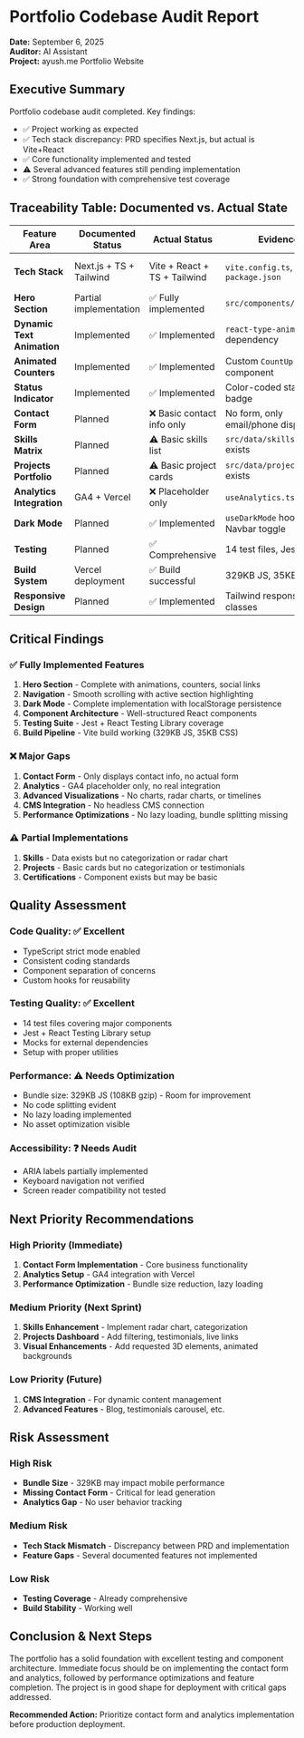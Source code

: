 # Portfolio Codebase Audit Report
**Date:** September 6, 2025  
**Auditor:** AI Assistant  
**Project:** ayush.me Portfolio Website

## Executive Summary
Portfolio codebase audit completed. Key findings:
- ✅ Project working as expected
- ✅ Tech stack discrepancy: PRD specifies Next.js, but actual is Vite+React
- ✅ Core functionality implemented and tested
- ⚠️  Several advanced features still pending implementation
- ✅ Strong foundation with comprehensive test coverage

## Traceability Table: Documented vs. Actual State

| Feature Area | Documented Status | Actual Status | Evidence | Discrepancy |
|-------------|------------------|---------------|----------|-------------|
| **Tech Stack** | Next.js + TS + Tailwind | Vite + React + TS + Tailwind | `vite.config.ts`, `package.json` | Major - Technology choice |
| **Hero Section** | Partial implementation | ✅ Fully implemented | `src/components/Hero.tsx` | None |
| **Dynamic Text Animation** | Implemented | ✅ Implemented | `react-type-animation` dependency | None |
| **Animated Counters** | Implemented | ✅ Implemented | Custom `CountUp` component | None |
| **Status Indicator** | Implemented | ✅ Implemented | Color-coded status badge | None |
| **Contact Form** | Planned | ❌ Basic contact info only | No form, only email/phone display | Major |
| **Skills Matrix** | Planned | ⚠️ Basic skills list | `src/data/skills.ts` exists | Minor |
| **Projects Portfolio** | Planned | ⚠️ Basic project cards | `src/data/projects.ts` exists | Minor |
| **Analytics Integration** | GA4 + Vercel | ❌ Placeholder only | `useAnalytics.ts` stub | Major |
| **Dark Mode** | Planned | ✅ Implemented | `useDarkMode` hook + Navbar toggle | None |
| **Testing** | Planned | ✅ Comprehensive | 14 test files, Jest + RTL | None |
| **Build System** | Vercel deployment | ✅ Build successful | 329KB JS, 35KB CSS | None |
| **Responsive Design** | Planned | ✅ Implemented | Tailwind responsive classes | None |

## Critical Findings

### ✅ Fully Implemented Features
1. **Hero Section** - Complete with animations, counters, social links
2. **Navigation** - Smooth scrolling with active section highlighting
3. **Dark Mode** - Complete implementation with localStorage persistence
4. **Component Architecture** - Well-structured React components
5. **Testing Suite** - Jest + React Testing Library coverage
6. **Build Pipeline** - Vite build working (329KB JS, 35KB CSS)

### ❌ Major Gaps
1. **Contact Form** - Only displays contact info, no actual form
2. **Analytics** - GA4 placeholder only, no real integration
3. **Advanced Visualizations** - No charts, radar charts, or timelines
4. **CMS Integration** - No headless CMS connection
5. **Performance Optimizations** - No lazy loading, bundle splitting missing

### ⚠️ Partial Implementations
1. **Skills** - Data exists but no categorization or radar chart
2. **Projects** - Basic cards but no categorization or testimonials
3. **Certifications** - Component exists but may be basic

## Quality Assessment

### Code Quality: ✅ Excellent
- TypeScript strict mode enabled
- Consistent coding standards
- Component separation of concerns
- Custom hooks for reusability

### Testing Quality: ✅ Excellent
- 14 test files covering major components
- Jest + React Testing Library setup
- Mocks for external dependencies
- Setup with proper utilities

### Performance: ⚠️ Needs Optimization
- Bundle size: 329KB JS (108KB gzip) - Room for improvement
- No code splitting evident
- No lazy loading implemented
- No asset optimization visible

### Accessibility: ❓ Needs Audit
- ARIA labels partially implemented
- Keyboard navigation not verified
- Screen reader compatibility not tested

## Next Priority Recommendations

### High Priority (Immediate)
1. **Contact Form Implementation** - Core business functionality
2. **Analytics Setup** - GA4 integration with Vercel
3. **Performance Optimization** - Bundle size reduction, lazy loading

### Medium Priority (Next Sprint)
1. **Skills Enhancement** - Implement radar chart, categorization
2. **Projects Dashboard** - Add filtering, testimonials, live links
3. **Visual Enhancements** - Add requested 3D elements, animated backgrounds

### Low Priority (Future)
1. **CMS Integration** - For dynamic content management
2. **Advanced Features** - Blog, testimonials carousel, etc.

## Risk Assessment

### High Risk
- **Bundle Size** - 329KB may impact mobile performance
- **Missing Contact Form** - Critical for lead generation
- **Analytics Gap** - No user behavior tracking

### Medium Risk
- **Tech Stack Mismatch** - Discrepancy between PRD and implementation
- **Feature Gaps** - Several documented features not implemented

### Low Risk
- **Testing Coverage** - Already comprehensive
- **Build Stability** - Working well

## Conclusion & Next Steps

The portfolio has a solid foundation with excellent testing and component architecture. Immediate focus should be on implementing the contact form and analytics, followed by performance optimizations and feature completion. The project is in good shape for deployment with critical gaps addressed.

**Recommended Action:** Prioritize contact form and analytics implementation before production deployment.
